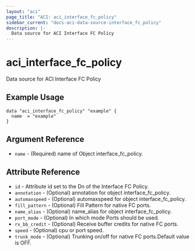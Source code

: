 ```yaml
---
layout: "aci"
page_title: "ACI: aci_interface_fc_policy"
sidebar_current: "docs-aci-data-source-interface_fc_policy"
description: |-
  Data source for ACI Interface FC Policy
---
```


# aci_interface_fc_policy #
Data source for ACI Interface FC Policy

## Example Usage ##

```hcl
data "aci_interface_fc_policy" "example" {
  name  = "example"
}
```
## Argument Reference ##
* `name` - (Required) name of Object interface_fc_policy.



## Attribute Reference

* `id` - Attribute id set to the Dn of the Interface FC Policy.
* `annotation` - (Optional) annotation for object interface_fc_policy.
* `automaxspeed` - (Optional) automaxspeed for object interface_fc_policy.
* `fill_pattern` - (Optional) Fill Pattern for native FC ports.
* `name_alias` - (Optional) name_alias for object interface_fc_policy.
* `port_mode` - (Optional) In which mode Ports should be used. 
* `rx_bb_credit` - (Optional) Receive buffer credits for native FC ports.
* `speed` - (Optional) cpu or port speed.
* `trunk_mode` - (Optional) Trunking on/off for native FC ports.Default value is OFF.

